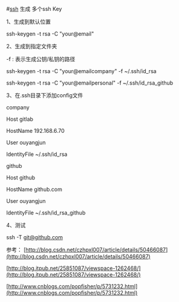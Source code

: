 #[ssh](http://www.ruanyifeng.com/blog/2011/12/ssh_remote_login.html) 生成 多个ssh Key

1、生成到默认位置

ssh-keygen -t rsa -C "your@email"

2、生成到指定文件夹

-f : 表示生成公钥/私钥的路径

ssh-keygen -t rsa -C "your@emailcompany" -f ~/.ssh/id_rsa

ssh-keygen -t rsa -C "your@emailpersonal" -f ~/.ssh/id_rsa_github


3、在.ssh目录下添加config文件

company

Host gitlab

HostName 192.168.6.70

User ouyangjun

IdentityFile ~/.ssh/id_rsa

github

Host github

HostName github.com

User ouyangjun

IdentityFile ~/.ssh/id_rsa_github


4、测试

ssh -T git@github.com


参考：
[http://blog.csdn.net/czhpxl007/article/details/50466087](http://blog.csdn.net/czhpxl007/article/details/50466087)

[http://blog.itpub.net/25851087/viewspace-1262468/](http://blog.itpub.net/25851087/viewspace-1262468/)

[http://www.cnblogs.com/popfisher/p/5731232.html](http://www.cnblogs.com/popfisher/p/5731232.html)
